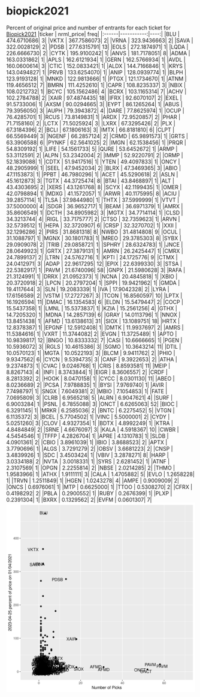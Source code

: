 # biopick2021
Percent of original price and number of entrants for each ticket for [Biopick2021](https://twitter.com/hashtag/Biopick2021)
|ticker |  nrml_price| freq|
|:------|-----------:|----:|
|BLU    | 474.6710686|    3|
|VKTX   | 367.7586073|    2|
|VRNA   | 323.9436663|    2|
|SAVA   | 322.0028129|    2|
|PDSB   | 277.6315791|   13|
|EOLS   | 272.1874971|    1|
|LQDA   | 226.6666730|    2|
|CYTK   | 195.9100242|    1|
|ANVS   | 181.7178051|    8|
|ADMA   | 163.0331862|    1|
|APLS   | 162.6121934|    1|
|GERN   | 162.5766934|    1|
|AVDL   | 160.0600614|    3|
|CTIC   | 152.0833421|    1|
|ALDX   | 144.7166846|    1|
|KRYS   | 143.0494827|    1|
|PRVB   | 133.6254070|    1|
|ANIP   | 128.0939774|    1|
|BLPH   | 123.9193128|    1|
|MNKD   | 122.9813666|    1|
|PTGX   | 121.1734670|    1|
|ATNM   | 119.4656512|    7|
|BMRN   | 111.4252610|    1|
|CAPR   | 108.8235337|    3|
|NBIX   | 108.0212732|    1|
|BCYC   | 105.1562486|    4|
|BCRX   | 103.1165314|    7|
|ACHV   | 102.2784788|    2|
|XAIR   |  97.4874435|   18|
|IFRX   |  92.6070107|    2|
|EXEL   |  91.5733006|    1|
|AXSM   |  90.0294665|    3|
|EYPT   |  86.1265264|    1|
|ABUS   |  79.3956050|    3|
|AUPH   |  79.3943872|    4|
|DARE   |  77.8625974|    1|
|OCUP   |  76.4285701|    1|
|RCUS   |  73.8149831|    1|
|ARDX   |  72.9520857|    2|
|PHAR   |  71.7158160|    2|
|LCTX   |  71.5025924|    3|
|LXRX   |  67.3295426|    2|
|PLX    |  67.3184396|    2|
|BCLI   |  67.1806163|    3|
|IMTX   |  66.8181810|    6|
|CLPT   |  66.5569449|    3|
|NGENF  |  66.2857124|    2|
|CRMD   |  65.9891573|    1|
|GRTS   |  63.3906588|    6|
|PYNKF  |  62.5641025|    2|
|IMGN   |  62.1538456|    1|
|PRQR   |  54.8309192|    1|
|LIFE   |  54.1561733|    5|
|QURE   |  53.6452672|    1|
|ARMP   |  53.3112591|    2|
|ALPN   |  53.2342004|    2|
|IMMP   |  52.9220791|    2|
|ORMP   |  52.1839088|    1|
|CDTX   |  51.9417516|    1|
|YTEN   |  49.4097833|    1|
|ONCY   |  48.2905999|    1|
|SEEL   |  47.9452034|    2|
|BLRX   |  47.3469365|    3|
|ABIO   |  47.1153873|    1|
|PPBT   |  46.7980296|    1|
|ACET   |  45.5290618|    2|
|ASLN   |  45.1612873|    3|
|TGTX   |  44.3725474|    8|
|BTAI   |  43.8468897|    1|
|ALT    |  43.4303695|    2|
|XERS   |  43.1261768|    8|
|SCYX   |  42.1199435|    1|
|OMER   |  42.0798894|    1|
|MDXG   |  41.1572057|    1|
|ARWR   |  40.1175995|    8|
|ACIU   |  39.2857114|    1|
|TLSA   |  37.9844980|    1|
|THTX   |  37.5999999|    1|
|VTVT   |  37.5000000|    4|
|SDGR   |  36.9652717|    1|
|BEAM   |  36.6971379|    1|
|AMRX   |  35.8606549|    1|
|DCTH   |  34.8905982|    3|
|MGTX   |  34.7714114|    1|
|CLSD   |  34.3213744|    4|
|RIGL   |  33.7175777|    2|
|CTSO   |  32.7359623|    1|
|ARVN   |  32.5739512|    1|
|HEPA   |  32.3720907|    6|
|CRSP   |  32.3270702|    1|
|XXII   |  32.1296286|    2|
|PIRS   |  31.8681318|    8|
|NWBO   |  31.4814808|    9|
|OCUL   |  31.1088797|    1|
|MGNX   |  30.1801783|    1|
|MREO   |  29.3785303|    8|
|SYBX   |  29.0909078|    2|
|TRIB   |  29.0858721|    1|
|SPHRY  |  28.6324783|    1|
|JNCE   |  28.0649923|    1|
|GRTX   |  27.3879131|    1|
|AMRN   |  26.2425447|    1|
|CMRX   |  24.7899137|    2|
|LTRN   |  24.5762716|    1|
|KPTI   |  24.1725776|    9|
|CTMX   |  24.0412971|    3|
|ADAP   |  22.9617295|   12|
|EPIX   |  22.6399330|    3|
|STSA   |  22.5382917|    1|
|PAVM   |  21.6740096|   58|
|GNPX   |  21.5980628|    3|
|RAFA   |  21.3124991|    1|
|DRRX   |  21.0952373|    1|
|NCNA   |  20.4845818|    1|
|XBIO   |  20.3720918|    2|
|LPCN   |  20.2797204|    1|
|SPPI   |  19.9421962|    1|
|GMDA   |  19.4117644|    3|
|SLN    |  19.2083339|    1|
|IVA    |  17.9042328|    2|
|LYRA   |  17.6156589|    2|
|VSTM   |  17.2727267|    3|
|TCON   |  16.8560597|   10|
|LPTX   |  16.1926594|   11|
|DMAC   |  16.1354583|    6|
|ELDN   |  15.5479447|    2|
|COCP   |  15.5437358|    1|
|LMNL   |  15.5373837|    1|
|KZIA   |  15.2561256|    4|
|GTHX   |  14.7205320|    1|
|MDNA   |  14.2857139|    6|
|GRAY   |  14.0113796|    1|
|NNOX   |  13.8451438|    1|
|AFMD   |  13.6138613|   31|
|SIOX   |  13.1089751|   18|
|HRTX   |  12.8378387|    1|
|EPGNF  |  12.5912408|    1|
|DMTK   |  11.9937697|    2|
|AMRS   |  11.5384616|    1|
|VXRT   |  11.3744082|    2|
|EVGN   |  11.3725489|    1|
|APTO   |  10.9839817|   12|
|BNGO   |  10.8333332|    7|
|CASI   |  10.6666665|    1|
|PGEN   |  10.5936072|    3|
|RGLS   |  10.4615386|    3|
|SGMO   |  10.3643214|   11|
|DTIL   |  10.0570123|    1|
|MGTA   |  10.0522193|    3|
|BLCM   |   9.9411762|    2|
|PHIO   |   9.9347562|    6|
|CYCN   |   9.5394735|    3|
|CANF   |   9.3922653|    2|
|ATHA   |   9.2374873|    1|
|CVAC   |   9.0246768|    1|
|CRIS   |   8.8593581|   11|
|MEIP   |   8.8267143|    4|
|INFI   |   8.3743844|    1|
|EIGR   |   8.3606557|    2|
|CRDF   |   8.2813392|    2|
|HOOK   |   8.0470158|    1|
|CYCC   |   8.0301130|   11|
|ABEO   |   8.0236689|    2|
|PCSA   |   7.9788835|    1|
|BYSI   |   7.9769740|    1|
|AVIR   |   7.7498797|    1|
|SNGX   |   7.6049381|    2|
|MBIO   |   7.1054853|    1|
|FATE   |   7.0695809|    3|
|CLRB   |   6.9565218|    5|
|ALRN   |   6.9047621|    4|
|SURF   |   6.9003284|    1|
|PSNL   |   6.7855088|    3|
|ONCT   |   6.6265063|   52|
|BIOC   |   6.3291145|    1|
|MRKR   |   6.2585036|    2|
|BNTC   |   6.2275452|    5|
|VTGN   |   6.1135372|    3|
|BCEL   |   5.7704502|    1|
|VINC   |   5.5000001|    2|
|CYDY   |   5.0251260|    3|
|CLOV   |   4.9327354|    1|
|BDTX   |   4.8992249|    1|
|KTRA   |   4.8484849|    2|
|SRNE   |   4.6676097|    3|
|KALA   |   4.5918367|   10|
|CWBR   |   4.5454546|    1|
|TFFP   |   4.2826704|    1|
|APRE   |   4.1310783|    1|
|SLDB   |   4.0901361|    2|
|CBIO   |   3.8961039|    1|
|IBIO   |   3.8688523|    2|
|APTX   |   3.7790696|    1|
|ALGS   |   3.7291279|    2|
|OBSV   |   3.6681223|    2|
|CNSP   |   3.4839926|    1|
|SDC    |   3.4503424|    1|
|VBIV   |   3.2878271|    8|
|HARP   |   3.0334188|    2|
|NVTA   |   3.0018331|    1|
|SYRS   |   2.6281452|    1|
|ATNF   |   2.3107569|    1|
|OPGN   |   2.2255814|    2|
|NBSE   |   2.0214285|    2|
|THMO   |   1.9583966|    1|
|ATHX   |   1.9111111|    3|
|CALA   |   1.4705882|    5|
|EVLO   |   1.2658228|    1|
|TRVN   |   1.2511849|    1|
|HGEN   |   1.0243278|    4|
|AMPE   |   0.9009009|    2|
|ONCS   |   0.6976061|    1|
|MTP    |   0.6625000|    1|
|TTOO   |   0.5308270|    2|
|CFRX   |   0.4198292|    2|
|PBLA   |   0.2900552|    1|
|RUBY   |   0.2676399|    1|
|PLXP   |   0.2391304|    1|
|BXRX   |   0.1329562|    2|
|EVFM   |   0.0601307|    7|
![retvspicks](biopicks.png?raw=true)
